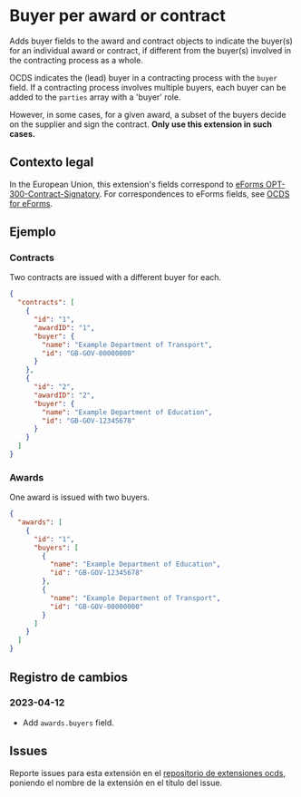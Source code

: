 # Buyer per award or contract

Adds buyer fields to the award and contract objects to indicate the buyer(s) for an individual award or contract, if different from the buyer(s) involved in the contracting process as a whole.

OCDS indicates the (lead) buyer in a contracting process with the `buyer` field. If a contracting process involves multiple buyers, each buyer can be added to the `parties` array with a 'buyer' role.

However, in some cases, for a given award, a subset of the buyers decide on the supplier and sign the contract. **Only use this extension in such cases.**

## Contexto legal

In the European Union, this extension's fields correspond to [eForms OPT-300-Contract-Signatory](https://docs.ted.europa.eu/eforms/latest/reference/business-terms/). For correspondences to eForms fields, see [OCDS for eForms](https://standard.open-contracting.org/profiles/eforms/latest/en/).

## Ejemplo

### Contracts

Two contracts are issued with a different buyer for each.

```json
{
  "contracts": [
    {
      "id": "1",
      "awardID": "1",
      "buyer": {
        "name": "Example Department of Transport",
        "id": "GB-GOV-00000000"
      }
    },
    {
      "id": "2",
      "awardID": "2",
      "buyer": {
        "name": "Example Department of Education",
        "id": "GB-GOV-12345678"
      }
    }
  ]
}
```

### Awards

One award is issued with two buyers.

```json
{
  "awards": [
    {
      "id": "1",
      "buyers": [
        {
          "name": "Example Department of Education",
          "id": "GB-GOV-12345678"
        },
        {
          "name": "Example Department of Transport",
          "id": "GB-GOV-00000000"
        }
      ]
    }
  ]
}
```

## Registro de cambios

### 2023-04-12

- Add `awards.buyers` field.

## Issues

Reporte issues para esta extensión en el [repositorio de extensiones ocds](https://github.com/open-contracting/ocds-extensions/issues), poniendo el nombre de la extensión en el título del issue.
